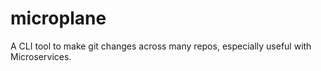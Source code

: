 # microplane
A CLI tool to make git changes across many repos, especially useful with Microservices.
